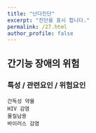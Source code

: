 ```yaml
---
title: "난다진단"
excerpt: "진단을 표시 합니다."
permalink: /27.html
author_profile: false
---
```

## 간기능 장애의 위험


### 특성 / 관련요인 / 위험요인

>                
                                              
    간독성 약물
    HIV 감염
    물질남용
    바이러스 감염
